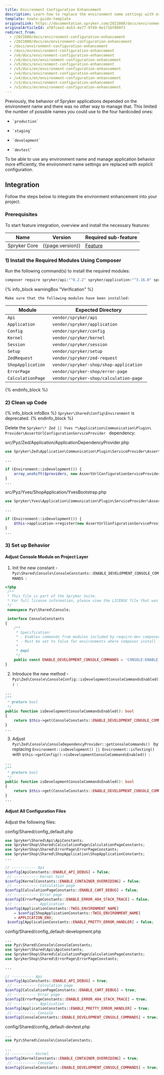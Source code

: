 ```yaml
---
title: Environment Configuration Enhancement
description: Learn how to replace the environment name settings with explicit configuration.
template: howto-guide-template
originalLink: https://documentation.spryker.com/2021080/docs/environment-configuration-enhancement
originalArticleId: af8fcee2-4a53-4e77-9749-0e171bf899f3
redirect_from:
  - /2021080/docs/environment-configuration-enhancement
  - /2021080/docs/en/environment-configuration-enhancement
  - /docs/environment-configuration-enhancement
  - /docs/en/environment-configuration-enhancement
  - /v6/docs/environment-configuration-enhancement
  - /v6/docs/en/environment-configuration-enhancement
  - /v5/docs/environment-configuration-enhancement
  - /v5/docs/en/environment-configuration-enhancement
  - /v4/docs/environment-configuration-enhancement
  - /v4/docs/en/environment-configuration-enhancement
  - /v3/docs/environment-configuration-enhancement
  - /v3/docs/en/environment-configuration-enhancement
---
```


Previously, the behavior of Spryker applications depended on the environment name and there was no other way to manage that.  This limited the number of possible names you could use to the four hardcoded ones:

*     `production`
*     `staging`
*     `development`
*     `devtest`

To be able to use any environment name and manage application behavior more efficiently, the environment name settings are replaced with explicit configuration.

## Integration
Follow the steps below to integrate the environment enhancement into your project.

### Prerequisites

To start feature integration, overview and install the necessary features:

| Name | Version | Required sub-feature |
| --- | --- | --- |
| Spryker Core | {{page.version}} | [Feature](/docs/scos/dev/feature-integration-guides/{{page.version}}/spryker-core-feature-integration.html) |

### 1) Install the Required Modules Using Composer

Run the following command(s) to install the required modules:

```bash
composer require spryker/api:"^0.2.2" spryker/application:"^3.16.0" spryker/config:"^3.2.0" spryker/kernel:"^3.35.0" spryker/session:"^4.4.0" spryker/setup:"^4.3.0" spryker/zed-request:"^3.8.0" spryker-shop/shop-application:"^1.6.0" spryker-shop/error-page:"^1.2.0" spryker-shop/calculation-page:"^1.1.0"--update-with-dependencies
```

{% info_block warningBox "Verification" %}

    Make sure that the following modules have been installed:

| Module | Expected Directory |
| --- | --- |
|  `Api ` |  `vendor/spryker/api ` |
|  `Application ` |  `vendor/spryker/application ` |
|  `Config ` |  `vendor/spryker/config ` |
|  `Kernel ` |  `vendor/spryker/kernel ` |
|  `Session ` |  `vendor/spryker/session ` |
|  `Setup ` |  `vendor/spryker/setup ` |
|  `ZedRequest ` |  `vendor/spryker/zed-request ` |
|  `ShopApplication ` |  `vendor/spryker-shop/shop-application ` |
|  `ErrorPage ` |  `vendor/spryker-shop/error-page ` |
|  `CalculationPage ` |  `vendor/spryker-shop/calculation-page ` |

{% endinfo_block %}


### 2) Clean up Code

{% info_block infoBox %}
`Spryker\Shared\Config\Environment` is deprecated.
{% endinfo_block %}

Delete the  `Spryker\* Zed || Yves *\Application\Communication\Plugin\
Provider\AssertUrlConfigurationServiceProvider ` dependency:

src/Pyz/Zed/Application/ApplicationDependencyProvider.php

```PHP
use Spryker\Zed\Application\Communication\Plugin\ServiceProvider\AssertUrlConfigurationServiceProvider;

...

if (Environment::isDevelopment()) {
    array_unshift($providers, new AssertUrlConfigurationServiceProvider());    
}
...
```

src/Pyz/Yves/ShopApplication/YvesBootstrap.php

```PHP
use Spryker\Yves\Application\Communication\Plugin\ServiceProvider\AssertUrlConfigurationServiceProvider;

...

if (Environment::isDevelopment()) {
    $this->application->register(new AssertUrlConfigurationServiceProvider());   
}
...
```

### 3) Set up Behavior

#### Adjust Console Module on Project Layer

1. Init the new constant -  `Pyz\Shared\Console\ConsoleConstants::ENABLE_DEVELOPMENT_CONSOLE_COMMANDS `:

```PHP
<?php
 /**
 * This file is part of the Spryker Suite.
 * For full license information, please view the LICENSE file that was distributed with this source code.
 */
 namespace Pyz\Shared\Console;

 interface ConsoleConstants
{
    /**
     * Specification:
     * - Enables commands from modules included by require-dev composer section.
     * - Must be set to false for environments where composer install --no-dev is performed.
     *
     * @api
     */
    public const ENABLE_DEVELOPMENT_CONSOLE_COMMANDS = 'CONSOLE:ENABLE_DEVELOPMENT_CONSOLE_COMMANDS';
}
```
2. Introduce the new method -  `Pyz\Zed\Console\ConsoleConfig::isDevelopmentConsoleCommandsEnabled() `:

```PHP
...
/**
 * @return bool
 */
public function isDevelopmentConsoleCommandsEnabled(): bool
{
    return $this->get(ConsoleConstants::ENABLE_DEVELOPMENT_CONSOLE_COMMANDS, false);
}
...
```
3. Adjust  `Pyz\Zed\Console\ConsoleDependencyProvider::getConsoleCommands() ` by replacing  `Environment::isDevelopment() || Environment::isTesting() ` with  `$this->getConfig()->isDevelopmentConsoleCommandsEnabled() `:

```PHP
...
/**
 * @return bool
 */
public function isDevelopmentConsoleCommandsEnabled(): bool
{
    return $this->get(ConsoleConstants::ENABLE_DEVELOPMENT_CONSOLE_COMMANDS, false);
}
...
```

#### Adjust All Configuration Files

Adjust the following files:

config/Shared/config_default.php

```PHP
use Spryker\Shared\Api\ApiConstants;
use SprykerShop\Shared\CalculationPage\CalculationPageConstants;
use SprykerShop\Shared\ErrorPage\ErrorPageConstants;
use SprykerShop\Shared\ShopApplication\ShopApplicationConstants;
...

// ----------- Api
$config[ApiConstants::ENABLE_API_DEBUG] = false;
 // ----------- Kernel test
$config[KernelConstants::ENABLE_CONTAINER_OVERRIDING] = false;
 // ----------- Calculation page
$config[CalculationPageConstants::ENABLE_CART_DEBUG] = false;
 // ----------- Error page
$config[ErrorPageConstants::ENABLE_ERROR_404_STACK_TRACE] = false;
 // ----------- Application
$config[ApplicationConstants::TWIG_ENVIRONMENT_NAME]
    = $config[ShopApplicationConstants::TWIG_ENVIRONMENT_NAME]
    = APPLICATION_ENV;
 $config[ApplicationConstants::ENABLE_PRETTY_ERROR_HANDLER] = false;
```

config/Shared/config_default-development.php

```PHP
...
use Pyz\Shared\Console\ConsoleConstants;
use Spryker\Shared\Api\ApiConstants;
use SprykerShop\Shared\CalculationPage\CalculationPageConstants;
use SprykerShop\Shared\ErrorPage\ErrorPageConstants;

...

// ---------- Api
$config[ApiConstants::ENABLE_API_DEBUG] = true;
 // ---------- Calculation page
$config[CalculationPageConstants::ENABLE_CART_DEBUG] = true;
 // ---------- Error page
$config[ErrorPageConstants::ENABLE_ERROR_404_STACK_TRACE] = true;
 // ----------- Application
$config[ApplicationConstants::ENABLE_PRETTY_ERROR_HANDLER] = true;
 // ---------- Console
$config[ConsoleConstants::ENABLE_DEVELOPMENT_CONSOLE_COMMANDS] = true;
```

config/Shared/config_default-devtest.php

```PHP
...
use Pyz\Shared\Console\ConsoleConstants;

...
// ---------- Kernel
$config[KernelConstants::ENABLE_CONTAINER_OVERRIDING] = true;
 // ---------- Console
$config[ConsoleConstants::ENABLE_DEVELOPMENT_CONSOLE_COMMANDS] = true;
```
